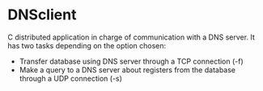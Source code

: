 # DNSclient
C distributed application in charge of communication with a DNS server. 
It has two tasks depending on the option chosen:
 - Transfer database using DNS server through a TCP connection (-f) 
 - Make a query to a DNS server about registers from the database through a UDP connection (-s)